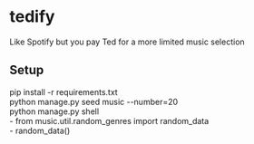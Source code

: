 # tedify
Like Spotify but you pay Ted for a more limited music selection

## Setup
pip install -r requirements.txt\
python manage.py seed music --number=20\
python manage.py shell\
    - from music.util.random_genres import random_data\
    - random_data()
